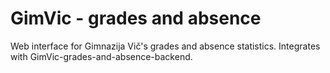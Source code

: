 # GimVic - grades and absence
Web interface for Gimnazija Vič's grades and absence statistics. Integrates with GimVic-grades-and-absence-backend.
